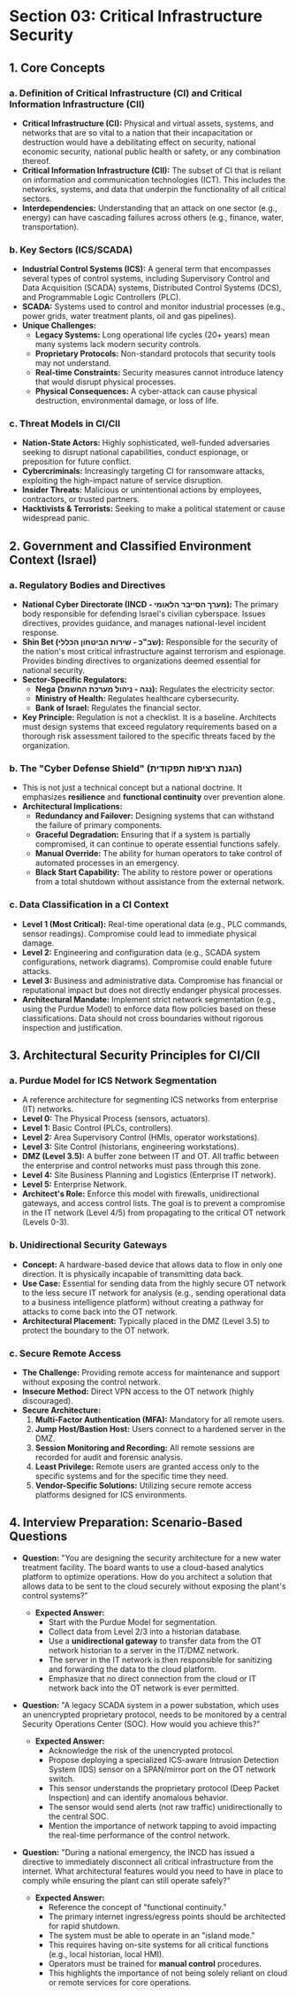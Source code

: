 # Section 03: Critical Infrastructure Security

## 1. Core Concepts

### a. Definition of Critical Infrastructure (CI) and Critical Information Infrastructure (CII)

- **Critical Infrastructure (CI):** Physical and virtual assets, systems, and networks that are so vital to a nation that their incapacitation or destruction would have a debilitating effect on security, national economic security, national public health or safety, or any combination thereof.
- **Critical Information Infrastructure (CII):** The subset of CI that is reliant on information and communication technologies (ICT). This includes the networks, systems, and data that underpin the functionality of all critical sectors.
- **Interdependencies:** Understanding that an attack on one sector (e.g., energy) can have cascading failures across others (e.g., finance, water, transportation).

### b. Key Sectors (ICS/SCADA)

- **Industrial Control Systems (ICS):** A general term that encompasses several types of control systems, including Supervisory Control and Data Acquisition (SCADA) systems, Distributed Control Systems (DCS), and Programmable Logic Controllers (PLC).
- **SCADA:** Systems used to control and monitor industrial processes (e.g., power grids, water treatment plants, oil and gas pipelines).
- **Unique Challenges:**
  - **Legacy Systems:** Long operational life cycles (20+ years) mean many systems lack modern security controls.
  - **Proprietary Protocols:** Non-standard protocols that security tools may not understand.
  - **Real-time Constraints:** Security measures cannot introduce latency that would disrupt physical processes.
  - **Physical Consequences:** A cyber-attack can cause physical destruction, environmental damage, or loss of life.

### c. Threat Models in CI/CII

- **Nation-State Actors:** Highly sophisticated, well-funded adversaries seeking to disrupt national capabilities, conduct espionage, or preposition for future conflict.
- **Cybercriminals:** Increasingly targeting CI for ransomware attacks, exploiting the high-impact nature of service disruption.
- **Insider Threats:** Malicious or unintentional actions by employees, contractors, or trusted partners.
- **Hacktivists & Terrorists:** Seeking to make a political statement or cause widespread panic.

## 2. Government and Classified Environment Context (Israel)

### a. Regulatory Bodies and Directives

- **National Cyber Directorate (INCD - מערך הסייבר הלאומי):** The primary body responsible for defending Israel's civilian cyberspace. Issues directives, provides guidance, and manages national-level incident response.
- **Shin Bet (שב"כ - שירות הביטחון הכללי):** Responsible for the security of the nation's most critical infrastructure against terrorism and espionage. Provides binding directives to organizations deemed essential for national security.
- **Sector-Specific Regulators:**
  - **Nega (נגה - ניהול מערכת החשמל):** Regulates the electricity sector.
  - **Ministry of Health:** Regulates healthcare cybersecurity.
  - **Bank of Israel:** Regulates the financial sector.
- **Key Principle:** Regulation is not a checklist. It is a baseline. Architects must design systems that exceed regulatory requirements based on a thorough risk assessment tailored to the specific threats faced by the organization.

### b. The "Cyber Defense Shield" (הגנת רציפות תפקודית)

- This is not just a technical concept but a national doctrine. It emphasizes **resilience** and **functional continuity** over prevention alone.
- **Architectural Implications:**
  - **Redundancy and Failover:** Designing systems that can withstand the failure of primary components.
  - **Graceful Degradation:** Ensuring that if a system is partially compromised, it can continue to operate essential functions safely.
  - **Manual Override:** The ability for human operators to take control of automated processes in an emergency.
  - **Black Start Capability:** The ability to restore power or operations from a total shutdown without assistance from the external network.

### c. Data Classification in a CI Context

- **Level 1 (Most Critical):** Real-time operational data (e.g., PLC commands, sensor readings). Compromise could lead to immediate physical damage.
- **Level 2:** Engineering and configuration data (e.g., SCADA system configurations, network diagrams). Compromise could enable future attacks.
- **Level 3:** Business and administrative data. Compromise has financial or reputational impact but does not directly endanger physical processes.
- **Architectural Mandate:** Implement strict network segmentation (e.g., using the Purdue Model) to enforce data flow policies based on these classifications. Data should not cross boundaries without rigorous inspection and justification.

## 3. Architectural Security Principles for CI/CII

### a. Purdue Model for ICS Network Segmentation

- A reference architecture for segmenting ICS networks from enterprise (IT) networks.
- **Level 0:** The Physical Process (sensors, actuators).
- **Level 1:** Basic Control (PLCs, controllers).
- **Level 2:** Area Supervisory Control (HMIs, operator workstations).
- **Level 3:** Site Control (historians, engineering workstations).
- **DMZ (Level 3.5):** A buffer zone between IT and OT. All traffic between the enterprise and control networks must pass through this zone.
- **Level 4:** Site Business Planning and Logistics (Enterprise IT network).
- **Level 5:** Enterprise Network.
- **Architect's Role:** Enforce this model with firewalls, unidirectional gateways, and access control lists. The goal is to prevent a compromise in the IT network (Level 4/5) from propagating to the critical OT network (Levels 0-3).

### b. Unidirectional Security Gateways

- **Concept:** A hardware-based device that allows data to flow in only one direction. It is physically incapable of transmitting data back.
- **Use Case:** Essential for sending data from the highly secure OT network to the less secure IT network for analysis (e.g., sending operational data to a business intelligence platform) without creating a pathway for attacks to come back into the OT network.
- **Architectural Placement:** Typically placed in the DMZ (Level 3.5) to protect the boundary to the OT network.

### c. Secure Remote Access

- **The Challenge:** Providing remote access for maintenance and support without exposing the control network.
- **Insecure Method:** Direct VPN access to the OT network (highly discouraged).
- **Secure Architecture:**
  1. **Multi-Factor Authentication (MFA):** Mandatory for all remote users.
  2. **Jump Host/Bastion Host:** Users connect to a hardened server in the DMZ.
  3. **Session Monitoring and Recording:** All remote sessions are recorded for audit and forensic analysis.
  4. **Least Privilege:** Remote users are granted access only to the specific systems and for the specific time they need.
  5. **Vendor-Specific Solutions:** Utilizing secure remote access platforms designed for ICS environments.

## 4. Interview Preparation: Scenario-Based Questions

- **Question:** "You are designing the security architecture for a new water treatment facility. The board wants to use a cloud-based analytics platform to optimize operations. How do you architect a solution that allows data to be sent to the cloud securely without exposing the plant's control systems?"

  - **Expected Answer:**
    - Start with the Purdue Model for segmentation.
    - Collect data from Level 2/3 into a historian database.
    - Use a **unidirectional gateway** to transfer data from the OT network historian to a server in the IT/DMZ network.
    - The server in the IT network is then responsible for sanitizing and forwarding the data to the cloud platform.
    - Emphasize that no direct connection from the cloud or IT network back into the OT network is ever permitted.

- **Question:** "A legacy SCADA system in a power substation, which uses an unencrypted proprietary protocol, needs to be monitored by a central Security Operations Center (SOC). How would you achieve this?"

  - **Expected Answer:**
    - Acknowledge the risk of the unencrypted protocol.
    - Propose deploying a specialized ICS-aware Intrusion Detection System (IDS) sensor on a SPAN/mirror port on the OT network switch.
    - This sensor understands the proprietary protocol (Deep Packet Inspection) and can identify anomalous behavior.
    - The sensor would send alerts (not raw traffic) unidirectionally to the central SOC.
    - Mention the importance of network tapping to avoid impacting the real-time performance of the control network.

- **Question:** "During a national emergency, the INCD has issued a directive to immediately disconnect all critical infrastructure from the internet. What architectural features would you need to have in place to comply while ensuring the plant can still operate safely?"
  - **Expected Answer:**
    - Reference the concept of "functional continuity."
    - The primary internet ingress/egress points should be architected for rapid shutdown.
    - The system must be able to operate in an "island mode."
    - This requires having on-site systems for all critical functions (e.g., local historian, local HMI).
    - Operators must be trained for **manual control** procedures.
    - This highlights the importance of not being solely reliant on cloud or remote services for core operations.
